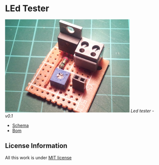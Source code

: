 LEd Tester
===========

![led tester](ledtester/ledTester-finish.jpg)
*Led tester - v0.1*

+ [Schema](doc/schema.md)
+ [Bom](doc/bom.md)

License Information
-------------------
All this work is under [MIT license](http://en.wikipedia.org/wiki/MIT_License)
